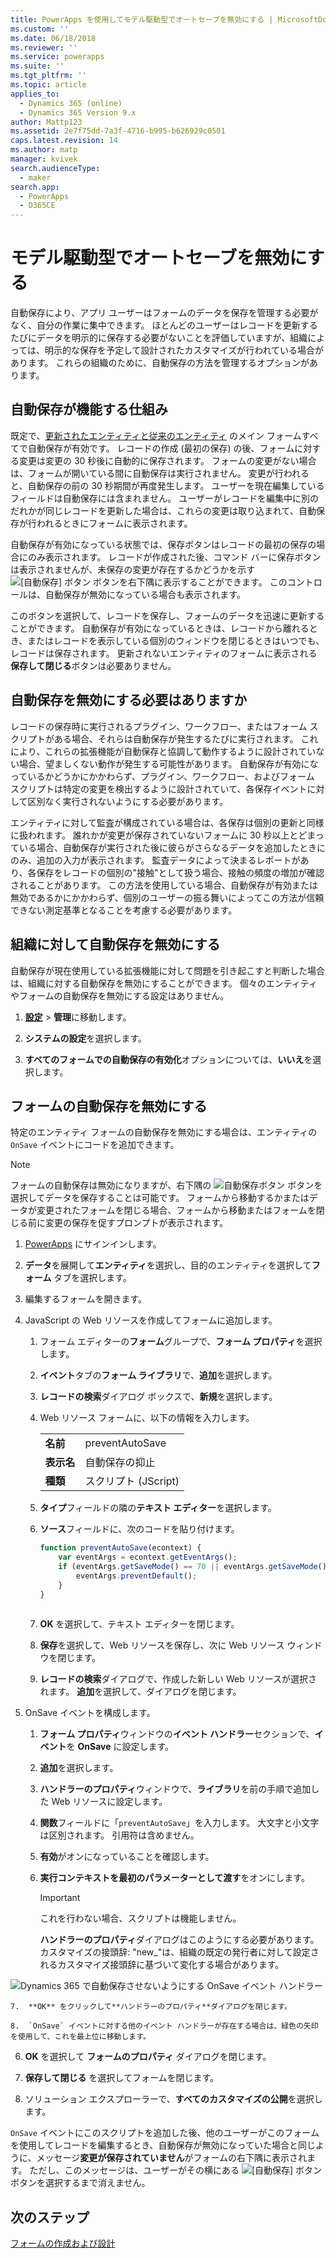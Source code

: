 ```yaml
---
title: PowerApps を使用してモデル駆動型でオートセーブを無効にする | MicrosoftDocs
ms.custom: ''
ms.date: 06/18/2018
ms.reviewer: ''
ms.service: powerapps
ms.suite: ''
ms.tgt_pltfrm: ''
ms.topic: article
applies_to:
  - Dynamics 365 (online)
  - Dynamics 365 Version 9.x
author: Mattp123
ms.assetid: 2e7f75dd-7a3f-4716-b995-b626929c0501
caps.latest.revision: 14
ms.author: matp
manager: kvivek
search.audienceType:
  - maker
search.app:
  - PowerApps
  - D365CE
---
```

# <a name="disable-auto-save-in-a-model-driven-app"></a>モデル駆動型でオートセーブを無効にする

自動保存により、アプリ ユーザーはフォームのデータを保存を管理する必要がなく、自分の作業に集中できます。 ほとんどのユーザーはレコードを更新するたびにデータを明示的に保存する必要がないことを評価していますが、組織によっては、明示的な保存を予定して設計されたカスタマイズが行われている場合があります。 これらの組織のために、自動保存の方法を管理するオプションがあります。  
  
<a name="BKMK_HowAutoSaveWorks"></a>   

## <a name="how-auto-save-works"></a>自動保存が機能する仕組み  
 既定で、[更新されたエンティティと従来のエンティティ](create-design-forms.md#updated-versus-classic-entities) のメイン フォームすべてで自動保存が有効です。 レコードの作成 (最初の保存) の後、フォームに対する変更は変更の 30 秒後に自動的に保存されます。 フォームの変更がない場合は、フォームが開いている間に自動保存は実行されません。 変更が行われると、自動保存の前の 30 秒期間が再度発生します。 ユーザーを現在編集しているフィールドは自動保存には含まれません。 ユーザーがレコードを編集中に別のだれかが同じレコードを更新した場合は、これらの変更は取り込まれて、自動保存が行われるときにフォームに表示されます。  
  
 自動保存が有効になっている状態では、保存ボタンはレコードの最初の保存の場合にのみ表示されます。 レコードが作成された後、コマンド バーに保存ボタンは表示されませんが、未保存の変更が存在するかどうかを示す ![[自動保存] ボタン](media/auto-save-icon.png "[自動保存] ボタン") ボタンを右下隅に表示することができます。 このコントロールは、自動保存が無効になっている場合も表示されます。  
  
 このボタンを選択して、レコードを保存し、フォームのデータを迅速に更新することができます。 自動保存が有効になっているときは、レコードから離れるとき、またはレコードを表示している個別のウィンドウを閉じるときはいつでも、レコードは保存されます。 更新されないエンティティのフォームに表示される**保存して閉じる**ボタンは必要ありません。  
  
<a name="BKMK_AutoSave"></a>   
## <a name="should-you-disable-auto-save"></a>自動保存を無効にする必要はありますか  
 レコードの保存時に実行されるプラグイン、ワークフロー、またはフォーム スクリプトがある場合、それらは自動保存が発生するたびに実行されます。 これにより、これらの拡張機能が自動保存と協調して動作するように設計されていない場合、望ましくない動作が発生する可能性があります。 自動保存が有効になっているかどうかにかかわらず、プラグイン、ワークフロー、およびフォーム スクリプトは特定の変更を検出するように設計されていて、各保存イベントに対して区別なく実行されないようにする必要があります。  
  
 エンティティに対して監査が構成されている場合は、各保存は個別の更新と同様に扱われます。 誰れかが変更が保存されていないフォームに 30 秒以上とどまっている場合、自動保存が実行された後に彼らがさらなるデータを追加したときにのみ、追加の入力が表示されます。 監査データによって決まるレポートがあり、各保存をレコードの個別の"接触"として扱う場合、接触の頻度の増加が確認されることがあります。 この方法を使用している場合、自動保存が有効または無効であるかにかかわらず、個別のユーザーの振る舞いによってこの方法が信頼できない測定基準となることを考慮する必要があります。  
  
<a name="BKMK_DisableAutoSaveOrg"></a>   
## <a name="disable-auto-save-for-the-organization"></a>組織に対して自動保存を無効にする  
 自動保存が現在使用している拡張機能に対して問題を引き起こすと判断した場合は、組織に対する自動保存を無効にすることができます。 個々のエンティティやフォームの自動保存を無効にする設定はありません。  
  
1. **[設定](advanced-navigation.md#settings)** > **管理**に移動します。  
  
2.  **システムの設定**を選択します。  
  
3.  **すべてのフォームでの自動保存の有効化**オプションについては、**いいえ**を選択します。  
  
<a name="BKMK_DisalbleAutoSaveForm"></a>   
## <a name="disable-auto-save-for-a-form"></a>フォームの自動保存を無効にする  
 特定のエンティティ フォームの自動保存を無効にする場合は、エンティティの `OnSave` イベントにコードを追加できます。  
  
> [!NOTE]
>  フォームの自動保存は無効になりますが、右下隅の ![自動保存ボタン](media/auto-save-icon.png "自動保存ボタン") ボタンを選択してデータを保存することは可能です。 フォームから移動するかまたはデータが変更されたフォームを閉じる場合、フォームから移動またはフォームを閉じる前に変更の保存を促すプロンプトが表示されます。  
  
1.  [PowerApps](https://web.powerapps.com/?utm_source=padocs&utm_medium=linkinadoc&utm_campaign=referralsfromdoc) にサインインします。  

2.  **データ**を展開して**エンティティ**を選択し、目的のエンティティを選択して**フォーム** タブを選択します。  
  
3.  編集するフォームを開きます。  
  
4.  JavaScript の Web リソースを作成してフォームに追加します。  
  
    1.  フォーム エディターの**フォーム**グループで、**フォーム プロパティ**を選択します。  
  
    2.  **イベント**タブの**フォーム ライブラリ**で、**追加**を選択します。  
  
    3.  **レコードの検索**ダイアログ ボックスで、**新規**を選択します。  
  
    4.  Web リソース フォームに、以下の情報を入力します。  
  
        |||  
        |-|-|  
        |**名前**|preventAutoSave|  
        |**表示名**|自動保存の抑止|  
        |**種類**|スクリプト (JScript)|  
  
    5.  **タイプ**フィールドの隣の**テキスト エディター**を選択します。  
  
    6.  **ソース**フィールドに、次のコードを貼り付けます。  
  
        ```javascript  
        function preventAutoSave(econtext) {  
            var eventArgs = econtext.getEventArgs();  
            if (eventArgs.getSaveMode() == 70 || eventArgs.getSaveMode() == 2) {  
                eventArgs.preventDefault();  
            }  
        }  
  
        ```  
  
    7.  **OK** を選択して、テキスト エディターを閉じます。  
  
    8.  **保存**を選択して、Web リソースを保存し、次に Web リソース ウィンドウを閉じます。  
  
    9. **レコードの検索**ダイアログで、作成した新しい Web リソースが選択されます。 **追加**を選択して、ダイアログを閉じます。  
  
5.  OnSave イベントを構成します。  
  
    1.  **フォーム プロパティ**ウィンドウの**イベント ハンドラー**セクションで、**イベント**を **OnSave** に設定します。  
  
    2.  **追加**を選択します。  
  
    3.  **ハンドラーのプロパティ**ウィンドウで、**ライブラリ**を前の手順で追加した Web リソースに設定します。  
  
    4.  **関数**フィールドに「`preventAutoSave`」を入力します。 大文字と小文字は区別されます。 引用符は含めません。  
  
    5.  **有効**がオンになっていることを確認します。  
  
    6.  **実行コンテキストを最初のパラメーターとして渡す**をオンにします。  
  
        > [!IMPORTANT]
        >  これを行わない場合、スクリプトは機能しません。  
  
         **ハンドラーのプロパティ**ダイアログはこのようにする必要があります。 カスタマイズの接頭辞: "new_"は、組織の既定の発行者に対して設定されるカスタマイズ接頭辞に基づいて変化する場合があります。  
  
 ![Dynamics 365 で自動保存させないようにする OnSave イベント ハンドラー](media/prevent-auto-save-script.png "Dynamics 365 で自動保存させないようにする OnSave イベント ハンドラー")  
  
    7.  **OK** をクリックして**ハンドラーのプロパティ**ダイアログを閉じます。  
  
    8.  `OnSave` イベントに対する他のイベント ハンドラーが存在する場合は、緑色の矢印を使用して、これを最上位に移動します。  
  
6. **OK** を選択して **フォームのプロパティ** ダイアログを閉じます。  
  
7. **保存して閉じる** を選択してフォームを閉じます。  
  
8. ソリューション エクスプローラーで、**すべてのカスタマイズの公開**を選択します。  
  
 `OnSave` イベントにこのスクリプトを追加した後、他のユーザーがこのフォームを使用してレコードを編集するとき、自動保存が無効になっていた場合と同じように、メッセージ**変更が保存されていません**がフォームの右下隅に表示されます。 ただし、このメッセージは、ユーザーがその横にある ![[自動保存] ボタン](media/auto-save-icon.png "[自動保存] ボタン") ボタンを選択するまで消えません。  
  
## <a name="next-steps"></a>次のステップ  
 [フォームの作成および設計](create-design-forms.md)      

 
